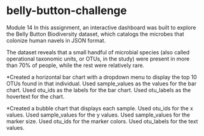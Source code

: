# belly-button-challenge
Module 14
In this assignment, an interactive dashboard was built to explore the Belly Button Biodiversity dataset, which catalogs the microbes that colonize human navels in JSON format.

The dataset reveals that a small handful of microbial species (also called operational taxonomic units, or OTUs, in the study) were present in more than 70% of people, while the rest were relatively rare.


*Created a horizontal bar chart with a dropdown menu to display the top 10 OTUs found in that individual.
Used sample_values as the values for the bar chart.
Used otu_ids as the labels for the bar chart.
Used otu_labels as the hovertext for the chart.

*Created a bubble chart that displays each sample.
Used otu_ids for the x values.
Used sample_values for the y values.
Used sample_values for the marker size.
Used otu_ids for the marker colors.
Used otu_labels for the text values.
